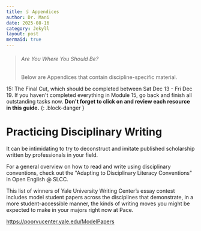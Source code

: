 ```yaml
---
title: 🖇️ Appendices
author: Dr. Mani
date: 2025-08-16
category: Jekyll
layout: post
mermaid: true
---
```


> ###### Are You Where You Should Be?
> Below are Appendices that contain discipline-specific material. 

 15: The Final Cut, which should be completed between Sat Dec 13 - Fri Dec 19. If you haven't completed everything in Module 15, go back and finish all outstanding tasks now. **Don't forget to click on and review each resource in this guide.**
{: .block-danger }


# Practicing Disciplinary Writing

It can be intimidating to try to deconstruct and imitate published scholarship written by professionals in your field. 

For a general overview on how to read and write using disciplinary conventions, check out the "Adapting to Disciplinary Literacy Conventions" in Open English @ SLCC. 



This list of winners of Yale University Writing Center’s essay contest includes model student papers across the disciplines that demonstrate, in a more student-accessible manner, the kinds of writing moves you might be expected to make in your majors right now at Pace.




https://poorvucenter.yale.edu/ModelPapers